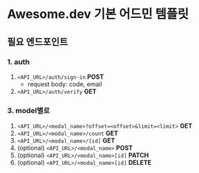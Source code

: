 # Awesome.dev 기본 어드민 템플릿

## 필요 엔드포인트

### 1. auth

1. `<API_URL>/auth/sign-in` **POST**
   - request body: code, email
2. `<API_URL>/auth/verify` **GET**

### 3. model별로

1. `<API_URL>/<modal_name>?offset=<offset>&limit=<limit>` **GET**
2. `<API_URL>/<modal_name>/count` **GET**
3. `<API_URL>/<modal_name>/[id]` **GET**
4. (optional) `<API_URL>/<modal_name>` **POST**
5. (optional) `<API_URL>/<modal_name>[id]` **PATCH**
6. (optional) `<API_URL>/<modal_name>[id]` **DELETE**
